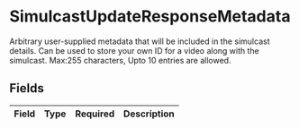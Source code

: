 # SimulcastUpdateResponseMetadata

Arbitrary user-supplied metadata that will be included in the simulcast details. Can be used to store your own ID for a video along with the simulcast. Max:255 characters, Upto 10 entries are allowed.


## Fields

| Field       | Type        | Required    | Description |
| ----------- | ----------- | ----------- | ----------- |